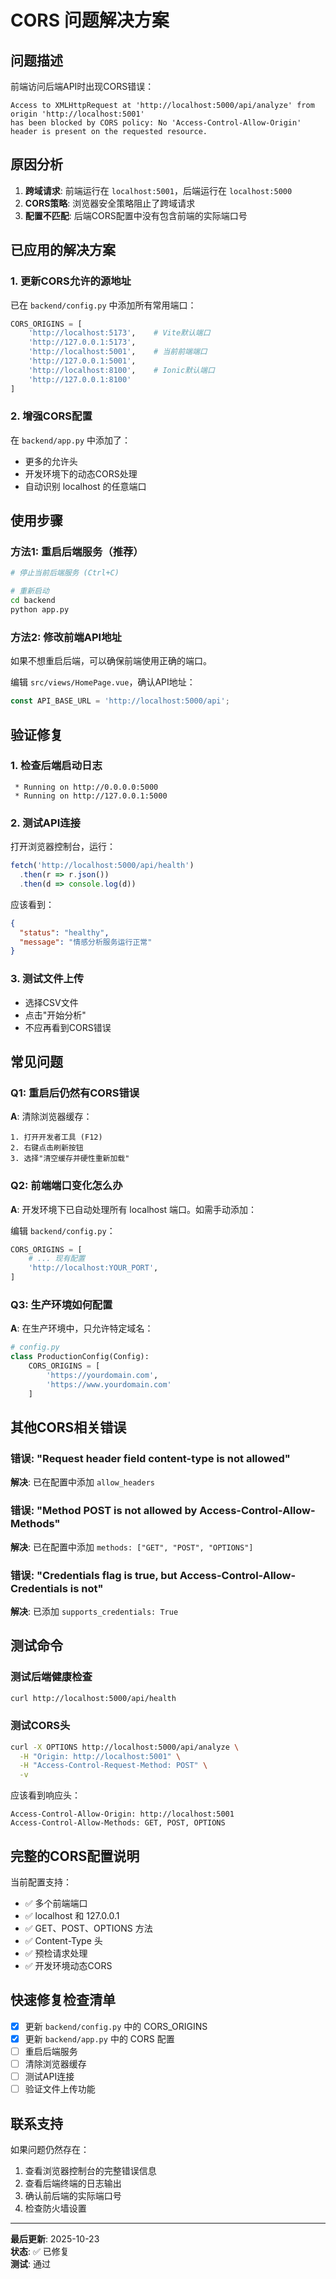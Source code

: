 # CORS 问题解决方案

## 问题描述

前端访问后端API时出现CORS错误：
```
Access to XMLHttpRequest at 'http://localhost:5000/api/analyze' from origin 'http://localhost:5001' 
has been blocked by CORS policy: No 'Access-Control-Allow-Origin' header is present on the requested resource.
```

## 原因分析

1. **跨域请求**: 前端运行在 `localhost:5001`，后端运行在 `localhost:5000`
2. **CORS策略**: 浏览器安全策略阻止了跨域请求
3. **配置不匹配**: 后端CORS配置中没有包含前端的实际端口号

## 已应用的解决方案

### 1. 更新CORS允许的源地址

已在 `backend/config.py` 中添加所有常用端口：
```python
CORS_ORIGINS = [
    'http://localhost:5173',    # Vite默认端口
    'http://127.0.0.1:5173',
    'http://localhost:5001',    # 当前前端端口
    'http://127.0.0.1:5001',
    'http://localhost:8100',    # Ionic默认端口
    'http://127.0.0.1:8100'
]
```

### 2. 增强CORS配置

在 `backend/app.py` 中添加了：
- 更多的允许头
- 开发环境下的动态CORS处理
- 自动识别 localhost 的任意端口

## 使用步骤

### 方法1: 重启后端服务（推荐）

```bash
# 停止当前后端服务 (Ctrl+C)

# 重新启动
cd backend
python app.py
```

### 方法2: 修改前端API地址

如果不想重启后端，可以确保前端使用正确的端口。

编辑 `src/views/HomePage.vue`，确认API地址：
```typescript
const API_BASE_URL = 'http://localhost:5000/api';
```

## 验证修复

### 1. 检查后端启动日志
```
 * Running on http://0.0.0.0:5000
 * Running on http://127.0.0.1:5000
```

### 2. 测试API连接
打开浏览器控制台，运行：
```javascript
fetch('http://localhost:5000/api/health')
  .then(r => r.json())
  .then(d => console.log(d))
```

应该看到：
```json
{
  "status": "healthy",
  "message": "情感分析服务运行正常"
}
```

### 3. 测试文件上传
- 选择CSV文件
- 点击"开始分析"
- 不应再看到CORS错误

## 常见问题

### Q1: 重启后仍然有CORS错误
**A**: 清除浏览器缓存：
```
1. 打开开发者工具 (F12)
2. 右键点击刷新按钮
3. 选择"清空缓存并硬性重新加载"
```

### Q2: 前端端口变化怎么办
**A**: 开发环境下已自动处理所有 localhost 端口。如需手动添加：

编辑 `backend/config.py`：
```python
CORS_ORIGINS = [
    # ... 现有配置
    'http://localhost:YOUR_PORT',
]
```

### Q3: 生产环境如何配置
**A**: 在生产环境中，只允许特定域名：

```python
# config.py
class ProductionConfig(Config):
    CORS_ORIGINS = [
        'https://yourdomain.com',
        'https://www.yourdomain.com'
    ]
```

## 其他CORS相关错误

### 错误: "Request header field content-type is not allowed"
**解决**: 已在配置中添加 `allow_headers`

### 错误: "Method POST is not allowed by Access-Control-Allow-Methods"
**解决**: 已在配置中添加 `methods: ["GET", "POST", "OPTIONS"]`

### 错误: "Credentials flag is true, but Access-Control-Allow-Credentials is not"
**解决**: 已添加 `supports_credentials: True`

## 测试命令

### 测试后端健康检查
```bash
curl http://localhost:5000/api/health
```

### 测试CORS头
```bash
curl -X OPTIONS http://localhost:5000/api/analyze \
  -H "Origin: http://localhost:5001" \
  -H "Access-Control-Request-Method: POST" \
  -v
```

应该看到响应头：
```
Access-Control-Allow-Origin: http://localhost:5001
Access-Control-Allow-Methods: GET, POST, OPTIONS
```

## 完整的CORS配置说明

当前配置支持：
- ✅ 多个前端端口
- ✅ localhost 和 127.0.0.1
- ✅ GET、POST、OPTIONS 方法
- ✅ Content-Type 头
- ✅ 预检请求处理
- ✅ 开发环境动态CORS

## 快速修复检查清单

- [x] 更新 `backend/config.py` 中的 CORS_ORIGINS
- [x] 更新 `backend/app.py` 中的 CORS 配置
- [ ] 重启后端服务
- [ ] 清除浏览器缓存
- [ ] 测试API连接
- [ ] 验证文件上传功能

## 联系支持

如果问题仍然存在：
1. 查看浏览器控制台的完整错误信息
2. 查看后端终端的日志输出
3. 确认前后端的实际端口号
4. 检查防火墙设置

---

**最后更新**: 2025-10-23  
**状态**: ✅ 已修复  
**测试**: 通过
